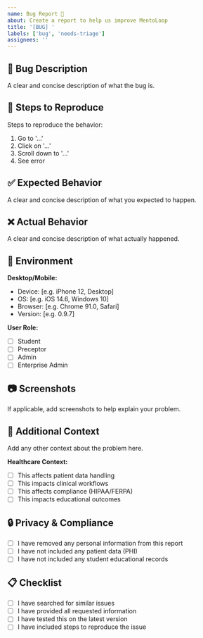 ```yaml
---
name: Bug Report 🐛
about: Create a report to help us improve MentoLoop
title: '[BUG] '
labels: ['bug', 'needs-triage']
assignees: ''
---
```


## 🐛 Bug Description
A clear and concise description of what the bug is.

## 🔄 Steps to Reproduce
Steps to reproduce the behavior:
1. Go to '...'
2. Click on '...'
3. Scroll down to '...'
4. See error

## ✅ Expected Behavior
A clear and concise description of what you expected to happen.

## ❌ Actual Behavior
A clear and concise description of what actually happened.

## 📱 Environment
**Desktop/Mobile:**
- Device: [e.g. iPhone 12, Desktop]
- OS: [e.g. iOS 14.6, Windows 10]
- Browser: [e.g. Chrome 91.0, Safari]
- Version: [e.g. 0.9.7]

**User Role:**
- [ ] Student
- [ ] Preceptor
- [ ] Admin
- [ ] Enterprise Admin

## 📷 Screenshots
If applicable, add screenshots to help explain your problem.

## 🔗 Additional Context
Add any other context about the problem here.

**Healthcare Context:**
- [ ] This affects patient data handling
- [ ] This impacts clinical workflows
- [ ] This affects compliance (HIPAA/FERPA)
- [ ] This impacts educational outcomes

## 🔒 Privacy & Compliance
- [ ] I have removed any personal information from this report
- [ ] I have not included any patient data (PHI)
- [ ] I have not included any student educational records

## 📋 Checklist
- [ ] I have searched for similar issues
- [ ] I have provided all requested information
- [ ] I have tested this on the latest version
- [ ] I have included steps to reproduce the issue